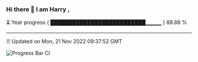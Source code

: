 ### Hi there 👋 I am Harry , 

⏳ Year progress { ██████████████████████████▁▁▁▁ } 88.88 %

---

⏰ Updated on Mon, 21 Nov 2022 09:37:52 GMT

![Progress Bar CI](https://github.com/duykhang68/duykhang68/workflows/Progress%20Bar%20CI/badge.svg)

